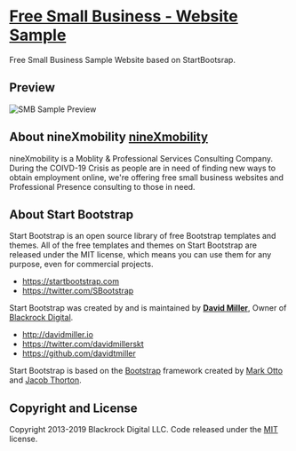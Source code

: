 # [Free Small Business - Website Sample](https://ninexmobility.github.io/freesmbsample)

Free Small Business Sample Website based on StartBootsrap.

## Preview

![SMB Sample Preview](https://ninexmobility.github.io/freesmbsample/img/screenshot.png)

## About nineXmobility [nineXmobility](https://ninexmobility.com)

nineXmobility is a Moblity & Professional Services Consulting Company.
During the COIVD-19 Crisis as people are in need of finding new ways to obtain employment online, we're offering free small business websites and Professional Presence consulting to those in need.

## About Start Bootstrap

Start Bootstrap is an open source library of free Bootstrap templates and themes. All of the free templates and themes on Start Bootstrap are released under the MIT license, which means you can use them for any purpose, even for commercial projects.

* <https://startbootstrap.com>
* <https://twitter.com/SBootstrap>

Start Bootstrap was created by and is maintained by **[David Miller](http://davidmiller.io/)**, Owner of [Blackrock Digital](http://blackrockdigital.io/).

* <http://davidmiller.io>
* <https://twitter.com/davidmillerskt>
* <https://github.com/davidtmiller>

Start Bootstrap is based on the [Bootstrap](http://getbootstrap.com/) framework created by [Mark Otto](https://twitter.com/mdo) and [Jacob Thorton](https://twitter.com/fat).

## Copyright and License

Copyright 2013-2019 Blackrock Digital LLC. Code released under the [MIT](https://github.com/BlackrockDigital/startbootstrap-business-frontpage/blob/gh-pages/LICENSE) license.
